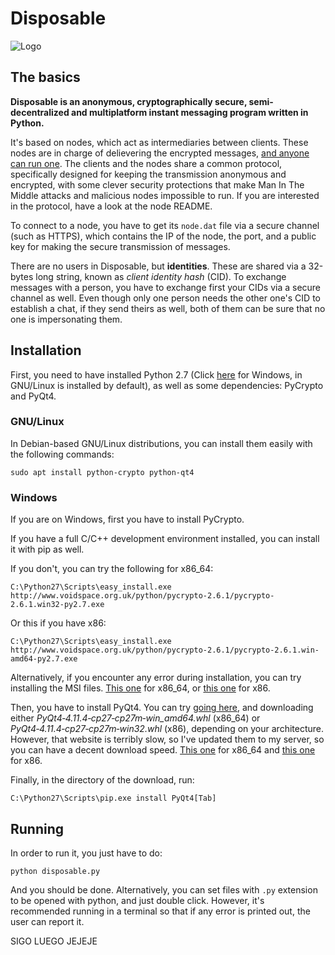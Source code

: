 # Disposable

![Logo](https://git.jlxip.net/jlxip/Disposable-Client/raw/2b131144d2a31c8a72e41fae89f567ebe87855d4/UI/MainImage/256x256.png)

## The basics
**Disposable is an anonymous, cryptographically secure, semi-decentralized and multiplatform instant messaging program written in Python.**

It's based on nodes, which act as intermediaries between clients. These nodes are in charge of delievering the encrypted messages, [and anyone can run one](https://git.jlxip.net/jlxip/Disposable-Node). The clients and the nodes share a common protocol, specifically designed for keeping the transmission anonymous and encrypted, with some clever security protections that make Man In The Middle attacks and malicious nodes impossible to run. If you are interested in the protocol, have a look at the node README.

To connect to a node, you have to get its `node.dat` file via a secure channel (such as HTTPS), which contains the IP of the node, the port, and a public key for making the secure transmission of messages.

There are no users in Disposable, but **identities**. These are shared via a 32-bytes long string, known as _client identity hash_ (CID). To exchange messages with a person, you have to exchange first your CIDs via a secure channel as well. Even though only one person needs the other one's CID to establish a chat, if they send theirs as well, both of them can be sure that no one is impersonating them.

## Installation
First, you need to have installed Python 2.7 (Click [here](https://www.python.org/downloads/) for Windows, in GNU/Linux is installed by default), as well as some dependencies: PyCrypto and PyQt4.

### GNU/Linux
In Debian-based GNU/Linux distributions, you can install them easily with the following commands:
```
sudo apt install python-crypto python-qt4
```

### Windows
If you are on Windows, first you have to install PyCrypto.

If you have a full C/C++ development environment installed, you can install it with pip as well.

If you don't, you can try the following for x86_64:

```
C:\Python27\Scripts\easy_install.exe http://www.voidspace.org.uk/python/pycrypto-2.6.1/pycrypto-2.6.1.win32-py2.7.exe
```

Or this if you have x86:

```
C:\Python27\Scripts\easy_install.exe http://www.voidspace.org.uk/python/pycrypto-2.6.1/pycrypto-2.6.1.win-amd64-py2.7.exe
```

Alternatively, if you encounter any error during installation, you can try installing the MSI files. [This one](http://www.voidspace.org.uk/python/pycrypto-2.6.1/pycrypto-2.6.1.win-amd64-py2.7.msi) for x86_64, or [this one](http://www.voidspace.org.uk/python/pycrypto-2.6.1/pycrypto-2.6.1.win32-py2.7.msi) for x86.

Then, you have to install PyQt4. You can try [going here](https://www.lfd.uci.edu/~gohlke/pythonlibs/#pyqt4), and downloading either _PyQt4‑4.11.4‑cp27‑cp27m‑win_amd64.whl_ (x86_64) or _PyQt4‑4.11.4‑cp27‑cp27m‑win32.whl_ (x86), depending on your architecture. However, that website is terribly slow, so I've updated them to my server, so you can have a decent download speed. [This one](https://jlxip.net/mirror/PyQt4-4.11.4-cp27-cp27m-win_amd64.whl) for x86_64 and [this one](https://jlxip.net/mirror/PyQt4-4.11.4-cp27-cp27m-win32.whl) for x86.

Finally, in the directory of the download, run:

```
C:\Python27\Scripts\pip.exe install PyQt4[Tab]
```

## Running
In order to run it, you just have to do:

```
python disposable.py
```

And you should be done. Alternatively, you can set files with `.py` extension to be opened with python, and just double click. However, it's recommended running in a terminal so that if any error is printed out, the user can report it.

SIGO LUEGO JEJEJE